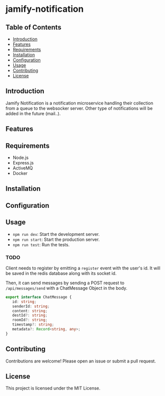 # jamify-notification


## Table of Contents

- [Introduction](#introduction)
- [Features](#features)
- [Requirements](#requirements)
- [Installation](#installation)
- [Configuration](#configuration)
- [Usage](#usage)
- [Contributing](#contributing)
- [License](#license)

## Introduction

Jamify Notification is a notification microservice handling their collection from a queue to the websocker server. Other type of notifications will be added in the future (mail..).

## Features




## Requirements

- Node.js
- Express.js
- ActiveMQ
- Docker

## Installation




## Configuration



## Usage

- `npm run dev`: Start the development server.
- `npm run start`: Start the production server.
- `npm run test`: Run the tests.

### TODO
Client needs to register by emitting a `register` event with the user's id. It will be saved in the redis database along with its socket id.

Then, it can send messages by sending a POST request to `/api/messages/send` with a ChatMessage Object in the body.

```typescript
export interface ChatMessage {
   id: string;
   senderId: string;
   content: string;
   destId?: string;
   roomId?: string;
   timestamp?: string;
   metadata?: Record<string, any>;
}
```



## Contributing

Contributions are welcome! Please open an issue or submit a pull request.

## License

This project is licensed under the MIT License.